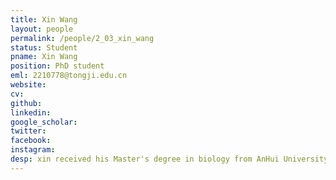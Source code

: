 ```yaml
---
title: Xin Wang
layout: people
permalink: /people/2_03_xin_wang
status: Student
pname: Xin Wang
position: PhD student
eml: 2210778@tongji.edu.cn
website: 
cv: 
github: 
linkedin:
google_scholar: 
twitter: 
facebook: 
instagram:
desp: xin received his Master's degree in biology from AnHui University in 2022. His research focuses on understanding the epigenetic mechanisms in early embryonic development, as well as the development of small RNA sequencing methods based on early embryonic development models.
---
```

